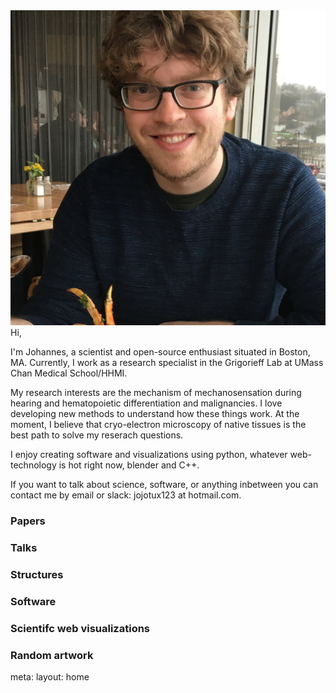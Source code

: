 <img src="/me.jpg" class="w-48 m-auto rounded-full shadow-2xl"/>
Hi,

I'm Johannes, a scientist and open-source enthusiast situated in Boston, MA. Currently, I work as a research specialist in the Grigorieff Lab at UMass Chan Medical School/HHMI.

My research interests are the mechanism of mechanosensation during hearing and hematopoietic differentiation and malignancies. I love developing new methods to understand how these things work. At the moment, I believe that cryo-electron microscopy of native tissues is the best path to solve my reserach questions.

I enjoy creating software and visualizations using python, whatever web-technology is hot right now, blender and C++. 

If you want to talk about science, software, or anything inbetween you can contact me by email or slack: jojotux123 at hotmail.com.  

### Papers

<PaperList ></PaperList>

### Talks

### Structures

### Software

### Scientifc web visualizations

<VisList></VisList>

### Random artwork


<route lang="yaml">
meta:
  layout: home
</route>